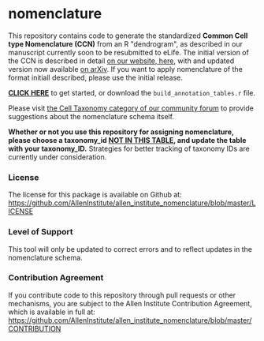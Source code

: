 # nomenclature
This repository contains code to generate the standardized **Common Cell type Nomenclature (CCN)** from an R "dendrogram", as described in our manuscript currently soon to be resubmitted to eLife.  The initial version of the CCN is described in detail [on our website, here](https://portal.brain-map.org/explore/classes/nomenclature), with and updated version now available [on arXiv](https://arxiv.org/abs/2006.05406).  If you want to apply nomenclature of the format initiall described, please use the initial release.

**[CLICK HERE](https://github.com/AllenInstitute/allen_institute_nomenclature/blob/master/build_annotation_tables.md)** to get started, or download the `build_annotation_tables.r` file.

Please visit [the Cell Taxonomy category of our community forum](https://community.brain-map.org/c/cell-taxonomies) to provide suggestions about the nomenclature schema itself.

**Whether or not you use this repository for assigning nomenclature, please choose a taxonomy_id [NOT IN THIS TABLE](https://docs.google.com/spreadsheets/d/10gYNyOhc0YHOYKjgsvLfumf65CqLeiVDCE3Wrxz4Txo/edit?usp=sharing), and update the table with your taxonomy_ID.**  Strategies for better tracking of taxonomy IDs are currently under consideration.  


### License

The license for this package is available on Github at: https://github.com/AllenInstitute/allen_institute_nomenclature/blob/master/LICENSE

### Level of Support

This tool will only be updated to correct errors and to reflect updates in the nomenclature schema.

### Contribution Agreement

If you contribute code to this repository through pull requests or other mechanisms, you are subject to the Allen Institute Contribution Agreement, which is available in full at: https://github.com/AllenInstitute/allen_institute_nomenclature/blob/master/CONTRIBUTION
